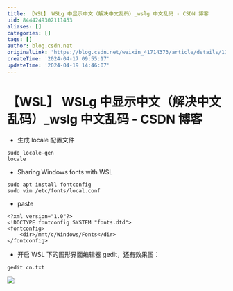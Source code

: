 ```yaml
---
title: 【WSL】 WSLg 中显示中文（解决中文乱码）_wslg 中文乱码 - CSDN 博客
uid: 8444249302111453
aliases: []
categories: []
tags: []
author: blog.csdn.net
originalLink: 'https://blog.csdn.net/weixin_41714373/article/details/119519589'
createTime: '2024-04-17 09:55:17'
updateTime: '2024-04-19 14:46:07'
---
```


# 【WSL】 WSLg 中显示中文（解决中文乱码）_wslg 中文乱码 - CSDN 博客

- 生成 locale 配置文件

```
sudo locale-gen
locale

```

- Sharing Windows fonts with WSL

```
sudo apt install fontconfig
sudo vim /etc/fonts/local.conf

```

- paste

```
<?xml version="1.0"?>
<!DOCTYPE fontconfig SYSTEM "fonts.dtd">
<fontconfig>
    <dir>/mnt/c/Windows/Fonts</dir>
</fontconfig>

```

- 开启 WSL 下的图形界面编辑器 gedit，还有效果图：

```
gedit cn.txt

```

![](https://img-blog.csdnimg.cn/655f24dada204c2e90f4ed5164adc2a6.png)
